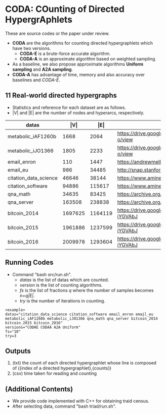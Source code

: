 # CODA: COunting of Directed HypergrAphlets

These are source codes or the paper under review.

- **CODA** are the algorithms for counting directed hypergraphlets which have two versions.
  - **CODA-E** is a brute-force accurate algorithm.
  - **CODA-A** is an approximate algorithm based on weighted sampling.
- As a baseline, we also propose approximate algorithms **Uniform sampling** and **A2A sampling**.
- **CODA-A** has advantage of time, memory and also accuracy over baselines and *CODA-E*.


## 11 Real-world directed hypergraphs
- Statistics and reference for each dataset are as follows.
- |V| and |E| are the number of nodes and hyperarcs, respectively.

|datas | \|V\| | \|E\| | reference |
|---|---|---|---|
| metabolic_iAF1260b | 1668 | 2064 |https://drive.google.com/file/d/1z7XwXo5ohTudUTjyS4KfQbqwze24Ry-o/view|
| metabolic_iJO1366 | 1805  | 2233 |https://drive.google.com/file/d/1z7XwXo5ohTudUTjyS4KfQbqwze24Ry-o/view|
| email_enron | 110 | 1447 |https://andrewmellor.co.uk/data/ah-enron|
| email_eu | 986  | 34485 |http://snap.stanford.edu/data/|
|citation_data_science | 46646| 38144 |https://www.aminer.org/citation|
|citation_software | 94886 | 115617 |https://www.aminer.org/citation|
| qna_math | 34635  |  83425 |https://archive.org/details/stackexchange|
| qna_server | 163508  | 238838 |https://archive.org/details/stackexchange|
| bitcoin_2014 | 1697625  | 1164119 |https://drive.google.com/drive/folders/1B2NCxU_T7Sl_tYVaXDn55GY3-iYGVAbJ|
| bitcoin_2015 | 1961886  | 1237599 |https://drive.google.com/drive/folders/1B2NCxU_T7Sl_tYVaXDn55GY3-iYGVAbJ|
| bitcoin_2016 | 2009978  | 1293604 |https://drive.google.com/drive/folders/1B2NCxU_T7Sl_tYVaXDn55GY3-iYGVAbJ|

## Running Codes
- Command "bash src/run.sh".
  - *datas* is the list of datas which are counted.
  - *version* is the list of counting algorithms.
  - *fs* is the list of fractions *q* where the number of samples becomes *n=q|E|*.
  - *try* is the number of iterations in counting. 
```
<example>
datas="citation_data_science citation_software email_enron email_eu metabolic_iAF1260b metabolic_iJO1366 qna_math qna_server bitcoin_2014 bitcoin_2015 bitcoin_2016"
versions="CODAE CODAA A2A Uniform" 
fs="10"
try=3
```


## Outputs
1. (txt) the count of each directed hypergraphlet whose line is composed of ({index of a directed hypergraphlet},{counts})
2. (csv) time taken for reading and counting 


## (Additional Contents)
- We provide code implemented with C++ for obtaining traid census.
- After selecting data, command "bash triad/run.sh".

